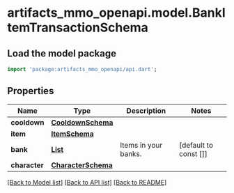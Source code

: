 # artifacts_mmo_openapi.model.BankItemTransactionSchema

## Load the model package
```dart
import 'package:artifacts_mmo_openapi/api.dart';
```

## Properties
Name | Type | Description | Notes
------------ | ------------- | ------------- | -------------
**cooldown** | [**CooldownSchema**](CooldownSchema.md) |  | 
**item** | [**ItemSchema**](ItemSchema.md) |  | 
**bank** | [**List<SimpleItemSchema>**](SimpleItemSchema.md) | Items in your banks. | [default to const []]
**character** | [**CharacterSchema**](CharacterSchema.md) |  | 

[[Back to Model list]](../README.md#documentation-for-models) [[Back to API list]](../README.md#documentation-for-api-endpoints) [[Back to README]](../README.md)


